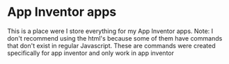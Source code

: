 # App Inventor apps
This is a place were I store everything for my App Inventor apps. Note: I don't recommend using the html's because some of them have commands that don't exist in regular Javascript. These are commands were created specifically for app inventor and only work in app inventor

